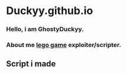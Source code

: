 # Duckyy.github.io
### Hello, i am GhostyDuckyy.
### About me [lego game](https://www.roblox.com/) exploiter/scripter.
## Script i made
